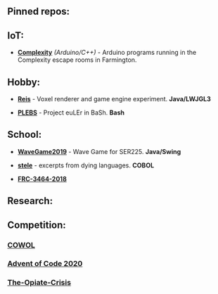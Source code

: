## Pinned repos:

## IoT:
* [**Complexity**](https://github.com/mayhd3/Complexity) *(Arduino/C++)* - Arduino programs running in the Complexity escape rooms in Farmington.

## Hobby:
* [**Reis**](https://github.com/mayhd3/Reis) - Voxel renderer and game engine experiment. **Java/LWJGL3**

* [**PLEBS**](https://github.com/mayhd3/PLEBS) - Project euLEr in BaSh. **Bash**

## School:
* [**WaveGame2019**](https://github.com/mayhd3/WaveGame2019) - Wave Game for SER225. **Java/Swing**

* [**stele**](https://github.com/mayhd3/stele) - excerpts from dying languages. **COBOL**

* [**FRC-3464-2018**](https://github.com/mayhd3/FRC-3464-2018)

## Research:

## Competition:
### [COWOL](https://github.com/mayhd3/COWOL)

### [Advent of Code 2020](https://github.com/mayhd3/Advent-of-Code-2020)

### [The-Opiate-Crisis](https://github.com/mayhd3/The-Opiate-Crisis)
